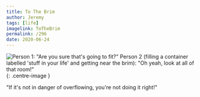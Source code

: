 ```yaml
---
title: To The Brim
author: Jeremy
tags: [life]
imagelink: ToTheBrim
permalink: /296
date: 2020-06-24
---
```


![Person 1: "Are you sure that's going to fit?" Person 2 (filling a container labelled 'stuff in your life' and getting near the brim): "Oh yeah, look at all of that room!"](https://res.cloudinary.com/dh3hm8pb7/image/upload/c_scale,q_auto:best/v1535842782/Handwaving/Published/ToTheBrim.png){: .centre-image }

"If it's not in danger of overflowing, you're not doing it right!"
